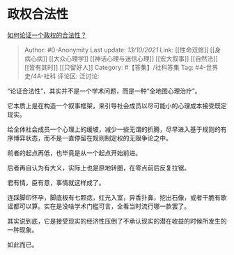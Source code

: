 # 政权合法性
[如何论证一个政权的合法性？](https://www.zhihu.com/question/44863870/answer/2164230338)

> Author: #0-Anonymity
> Last update: *13/10/2021*
> Link: [[性命双修]] [[身病心病]] [[大众心理学]] [[神话心理与迷信心理]] [[宏大叙事]] [[自然法]] [[皆有其时]] [[只留好人]]
> Category: #【答集】/社科答集
> Tag: #4-世界史/4A-社科
> 评论区:
> 泛讨论:

“论证合法性”，其实并不是一个学术问题，而是一种“全地图心理治疗”。

它本质上是在构造一个叙事框架，来引导社会成员以尽可能小的心理成本接受既定现实。

给全体社会成员一个心理上的缓坡，减少一些无谓的折腾，尽早进入基于规则的有序博弈状态，而不是一直停留在规则制定权的无限争论之中。

前者的起点再低，也毕竟是从一个起点开始前进。

后者再自认为有大义，实际上也是原地转圈，在零点前后反复拉锯。

君有情，臣有意，事情就这样成了。

连踩脚印怀孕，脚底板有七颗痣，红光入室，异香扑鼻，挖出石像，或者干脆有歌谣都可以算。实在是没啥学术门槛可言，全看当时流行哪一款罢了。

其实说到底，它是接受现实的经济性压倒了不承认现实的潜在收益的时候所发生的一种现象。

如此而已。
